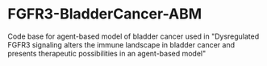 # FGFR3-BladderCancer-ABM
Code base for agent-based model of bladder cancer used in "Dysregulated FGFR3 signaling alters the immune landscape in bladder cancer and presents therapeutic possibilities in an agent-based model"
